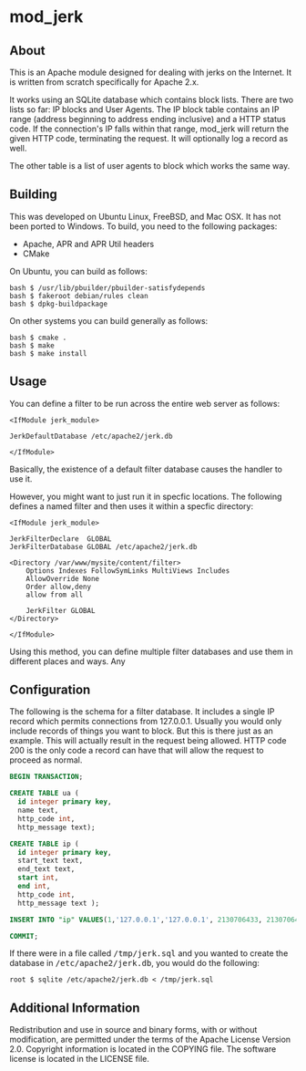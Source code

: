 # mod_jerk

## About

This is an Apache module designed for dealing with jerks on the Internet. It is
written from scratch specifically for Apache 2.x.

It works using an SQLite database which contains block lists. There are two
lists so far: IP blocks and User Agents. The IP block table contains an IP range
(address beginning to address ending inclusive) and a HTTP status code. If the
connection's IP falls within that range, mod_jerk will return the given HTTP
code, terminating the request. It will optionally log a record as well.

The other table is a list of user agents to block which works the same way.

## Building

This was developed on Ubuntu Linux, FreeBSD, and Mac OSX. It has not been ported
to Windows. To build, you need to the following packages:

  * Apache, APR and APR Util headers
  * CMake

On Ubuntu, you can build as follows:

    bash $ /usr/lib/pbuilder/pbuilder-satisfydepends
    bash $ fakeroot debian/rules clean
    bash $ dpkg-buildpackage
  
On other systems you can build generally as follows:

    bash $ cmake .
    bash $ make
    bash $ make install

## Usage

You can define a filter to be run across the entire web server as follows:

    <IfModule jerk_module>

    JerkDefaultDatabase /etc/apache2/jerk.db

    </IfModule>

Basically, the existence of a default filter database causes the handler to use it.

However, you might want to just run it in specfic locations. The following
defines a named filter and then uses it within a specfic directory:

    <IfModule jerk_module>

    JerkFilterDeclare  GLOBAL
    JerkFilterDatabase GLOBAL /etc/apache2/jerk.db

    <Directory /var/www/mysite/content/filter>
        Options Indexes FollowSymLinks MultiViews Includes
        AllowOverride None
        Order allow,deny
        allow from all

        JerkFilter GLOBAL
    </Directory>

    </IfModule>

Using this method, you can define multiple filter databases and use them in
different places and ways. Any

## Configuration

The following is the schema for a filter database. It includes a single IP
record which permits connections from 127.0.0.1. Usually you would only include
records of things you want to block. But this is there just as an example. This
will actually result in the request being allowed. HTTP code 200 is the only
code a record can have that will allow the request to proceed as normal.

```sql
BEGIN TRANSACTION;

CREATE TABLE ua (
  id integer primary key, 
  name text, 
  http_code int, 
  http_message text);

CREATE TABLE ip (
  id integer primary key,
  start_text text,
  end_text text,
  start int,
  end int,
  http_code int, 
  http_message text );

INSERT INTO "ip" VALUES(1,'127.0.0.1','127.0.0.1', 2130706433, 2130706433, 200, 'Message');

COMMIT;
```

If there were in a file called <tt>/tmp/jerk.sql</tt> and you wanted to create
the database in <tt>/etc/apache2/jerk.db</tt>, you would do the following:

    root $ sqlite /etc/apache2/jerk.db < /tmp/jerk.sql

## Additional Information

Redistribution and use in source and binary forms, with or without modification,
are permitted under the terms of the Apache License Version 2.0. Copyright
information is located in the COPYING file. The software license is located in
the LICENSE file.
